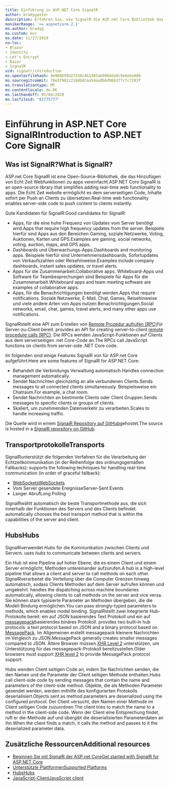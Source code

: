 ```yaml
---
title: Einführung in ASP.NET Core SignalR
author: bradygaster
description: Erfahren Sie, wie SignalR die ASP.net Core Bibliothek das Hinzufügen von Echtzeitfunktionen zu apps vereinfacht.
monikerRange: '>= aspnetcore-2.1'
ms.author: bradyg
ms.custom: mvc
ms.date: 11/27/2019
no-loc:
- Blazor
- Identity
- Let's Encrypt
- Razor
- SignalR
uid: signalr/introduction
ms.openlocfilehash: 4e968659d23330c4b1403ab998dda9c9e6ebe080
ms.sourcegitcommit: 70e5f982c218db82aa54aa8b8d96b377cfc7283f
ms.translationtype: MT
ms.contentlocale: de-DE
ms.lasthandoff: 05/04/2020
ms.locfileid: "82775777"
---
```

# <a name="introduction-to-aspnet-core-signalr"></a><span data-ttu-id="62179-103">Einführung in ASP.NET Core SignalR</span><span class="sxs-lookup"><span data-stu-id="62179-103">Introduction to ASP.NET Core SignalR</span></span>

## <a name="what-is-signalr"></a><span data-ttu-id="62179-104">Was ist SignalR?</span><span class="sxs-lookup"><span data-stu-id="62179-104">What is SignalR?</span></span>

<span data-ttu-id="62179-105">ASP.net Core SignalR ist eine Open-Source-Bibliothek, die das Hinzufügen von Echt Zeit Webfunktionen zu apps vereinfacht.</span><span class="sxs-lookup"><span data-stu-id="62179-105">ASP.NET Core SignalR is an open-source library that simplifies adding real-time web functionality to apps.</span></span> <span data-ttu-id="62179-106">Die Echt Zeit webolle ermöglicht es dem serverseitigen Code, Inhalte sofort per Push an Clients zu übersetzen.</span><span class="sxs-lookup"><span data-stu-id="62179-106">Real-time web functionality enables server-side code to push content to clients instantly.</span></span>

<span data-ttu-id="62179-107">Gute Kandidaten für SignalR:</span><span class="sxs-lookup"><span data-stu-id="62179-107">Good candidates for SignalR:</span></span>

* <span data-ttu-id="62179-108">Apps, für die eine hohe Frequenz von Updates vom Server benötigt wird.</span><span class="sxs-lookup"><span data-stu-id="62179-108">Apps that require high frequency updates from the server.</span></span> <span data-ttu-id="62179-109">Beispiele hierfür sind Apps aus den Bereichen Gaming, soziale Netzwerke, Voting, Auktionen, Karten und GPS.</span><span class="sxs-lookup"><span data-stu-id="62179-109">Examples are gaming, social networks, voting, auction, maps, and GPS apps.</span></span>
* <span data-ttu-id="62179-110">Dashboards und Überwachungs-Apps.</span><span class="sxs-lookup"><span data-stu-id="62179-110">Dashboards and monitoring apps.</span></span> <span data-ttu-id="62179-111">Beispiele hierfür sind Unternehmensdashboards, Sofortupdates von Verkaufszahlen oder Reisehinweise.</span><span class="sxs-lookup"><span data-stu-id="62179-111">Examples include company dashboards, instant sales updates, or travel alerts.</span></span>
* <span data-ttu-id="62179-112">Apps für die Zusammenarbeit.</span><span class="sxs-lookup"><span data-stu-id="62179-112">Collaborative apps.</span></span> <span data-ttu-id="62179-113">Whiteboard-Apps und Software für Teambesprechungen sind Beispiele für Apps für die Zusammenarbeit.</span><span class="sxs-lookup"><span data-stu-id="62179-113">Whiteboard apps and team meeting software are examples of collaborative apps.</span></span>
* <span data-ttu-id="62179-114">Apps, für die Benachrichtigungen benötigt werden.</span><span class="sxs-lookup"><span data-stu-id="62179-114">Apps that require notifications.</span></span> <span data-ttu-id="62179-115">Soziale Netzwerke, E-Mail, Chat, Games, Reisehinweise und viele andere Arten von Apps nutzen Benachrichtigungen.</span><span class="sxs-lookup"><span data-stu-id="62179-115">Social networks, email, chat, games, travel alerts, and many other apps use notifications.</span></span>

SignalR<span data-ttu-id="62179-116">stellt eine API zum Erstellen von [Remote Prozedur aufrufen (RPC)](https://wikipedia.org/wiki/Remote_procedure_call)für Server-zu-Client bereit.</span><span class="sxs-lookup"><span data-stu-id="62179-116"> provides an API for creating server-to-client [remote procedure calls (RPC)](https://wikipedia.org/wiki/Remote_procedure_call).</span></span> <span data-ttu-id="62179-117">Die RPCs wenden JavaScript-Funktionen auf Clients aus dem serverseitigen .net Core-Code an.</span><span class="sxs-lookup"><span data-stu-id="62179-117">The RPCs call JavaScript functions on clients from server-side .NET Core code.</span></span>

<span data-ttu-id="62179-118">Im folgenden sind einige Features SignalR von für ASP.net Core aufgeführt:</span><span class="sxs-lookup"><span data-stu-id="62179-118">Here are some features of SignalR for ASP.NET Core:</span></span>

* <span data-ttu-id="62179-119">Behandelt die Verbindungs Verwaltung automatisch.</span><span class="sxs-lookup"><span data-stu-id="62179-119">Handles connection management automatically.</span></span>
* <span data-ttu-id="62179-120">Sendet Nachrichten gleichzeitig an alle verbundenen Clients.</span><span class="sxs-lookup"><span data-stu-id="62179-120">Sends messages to all connected clients simultaneously.</span></span> <span data-ttu-id="62179-121">Beispielsweise ein Chatraum.</span><span class="sxs-lookup"><span data-stu-id="62179-121">For example, a chat room.</span></span>
* <span data-ttu-id="62179-122">Sendet Nachrichten an bestimmte Clients oder Client Gruppen.</span><span class="sxs-lookup"><span data-stu-id="62179-122">Sends messages to specific clients or groups of clients.</span></span>
* <span data-ttu-id="62179-123">Skaliert, um zunehmenden Datenverkehr zu verarbeiten.</span><span class="sxs-lookup"><span data-stu-id="62179-123">Scales to handle increasing traffic.</span></span>

<span data-ttu-id="62179-124">Die Quelle wird in einem [ SignalR Repository auf GitHub](https://github.com/dotnet/AspNetCore/tree/master/src/SignalR)gehostet.</span><span class="sxs-lookup"><span data-stu-id="62179-124">The source is hosted in a [SignalR repository on GitHub](https://github.com/dotnet/AspNetCore/tree/master/src/SignalR).</span></span>

## <a name="transports"></a><span data-ttu-id="62179-125">Transportprotokolle</span><span class="sxs-lookup"><span data-stu-id="62179-125">Transports</span></span>

SignalR<span data-ttu-id="62179-126">unterstützt die folgenden Verfahren für die Verarbeitung der Echtzeitkommunikation (in der Reihenfolge des ordnungsgemäßen Fallbacks):</span><span class="sxs-lookup"><span data-stu-id="62179-126"> supports the following techniques for handling real-time communication (in order of graceful fallback):</span></span>

* [<span data-ttu-id="62179-127">WebSockets</span><span class="sxs-lookup"><span data-stu-id="62179-127">WebSockets</span></span>](https://tools.ietf.org/html/rfc7118)
* <span data-ttu-id="62179-128">Vom Server gesendete Ereignisse</span><span class="sxs-lookup"><span data-stu-id="62179-128">Server-Sent Events</span></span>
* <span data-ttu-id="62179-129">Langer Abruf</span><span class="sxs-lookup"><span data-stu-id="62179-129">Long Polling</span></span>

SignalR<span data-ttu-id="62179-130">wählt automatisch die beste Transportmethode aus, die sich innerhalb der Funktionen des Servers und des Clients befindet.</span><span class="sxs-lookup"><span data-stu-id="62179-130"> automatically chooses the best transport method that is within the capabilities of the server and client.</span></span>

## <a name="hubs"></a><span data-ttu-id="62179-131">Hubs</span><span class="sxs-lookup"><span data-stu-id="62179-131">Hubs</span></span>

SignalR<span data-ttu-id="62179-132">verwendet *Hubs* für die Kommunikation zwischen Clients und Servern.</span><span class="sxs-lookup"><span data-stu-id="62179-132"> uses *hubs* to communicate between clients and servers.</span></span>

<span data-ttu-id="62179-133">Ein Hub ist eine Pipeline auf hoher Ebene, die es einem Client und einem Server ermöglicht, Methoden untereinander aufzurufen.</span><span class="sxs-lookup"><span data-stu-id="62179-133">A hub is a high-level pipeline that allows a client and server to call methods on each other.</span></span> SignalR<span data-ttu-id="62179-134">verarbeitet die Verteilung über die Computer Grenzen hinweg automatisch, sodass Clients Methoden auf dem Server aufrufen können und umgekehrt.</span><span class="sxs-lookup"><span data-stu-id="62179-134"> handles the dispatching across machine boundaries automatically, allowing clients to call methods on the server and vice versa.</span></span> <span data-ttu-id="62179-135">Sie können stark typisierte Parameter an Methoden übergeben, die die Modell Bindung ermöglichen.</span><span class="sxs-lookup"><span data-stu-id="62179-135">You can pass strongly-typed parameters to methods, which enables model binding.</span></span> SignalR<span data-ttu-id="62179-136">stellt zwei integrierte Hub-Protokolle bereit: ein auf JSON basierendes Text Protokoll und ein auf [messagepack](https://msgpack.org/)basierendes binäres Protokoll.</span><span class="sxs-lookup"><span data-stu-id="62179-136"> provides two built-in hub protocols: a text protocol based on JSON and a binary protocol based on [MessagePack](https://msgpack.org/).</span></span>  <span data-ttu-id="62179-137">Im Allgemeinen erstellt messagepack kleinere Nachrichten im Vergleich zu JSON.</span><span class="sxs-lookup"><span data-stu-id="62179-137">MessagePack generally creates smaller messages compared to JSON.</span></span> <span data-ttu-id="62179-138">Ältere Browser müssen [XHR Level 2](https://caniuse.com/#feat=xhr2) unterstützen, um Unterstützung für das messagepack-Protokoll bereitzustellen.</span><span class="sxs-lookup"><span data-stu-id="62179-138">Older browsers must support [XHR level 2](https://caniuse.com/#feat=xhr2) to provide MessagePack protocol support.</span></span>

<span data-ttu-id="62179-139">Hubs wenden Client seitigen Code an, indem Sie Nachrichten senden, die den Namen und die Parameter der Client seitigen Methode enthalten.</span><span class="sxs-lookup"><span data-stu-id="62179-139">Hubs call client-side code by sending messages that contain the name and parameters of the client-side method.</span></span> <span data-ttu-id="62179-140">Objekte, die als Methoden Parameter gesendet werden, werden mithilfe des konfigurierten Protokolls deserialisiert.</span><span class="sxs-lookup"><span data-stu-id="62179-140">Objects sent as method parameters are deserialized using the configured protocol.</span></span> <span data-ttu-id="62179-141">Der Client versucht, den Namen einer Methode im Client seitigen Code zuzuordnen.</span><span class="sxs-lookup"><span data-stu-id="62179-141">The client tries to match the name to a method in the client-side code.</span></span> <span data-ttu-id="62179-142">Wenn der Client eine Entsprechung findet, ruft er die-Methode auf und übergibt die deserialisierten Parameterdaten an ihn.</span><span class="sxs-lookup"><span data-stu-id="62179-142">When the client finds a match, it calls the method and passes to it the deserialized parameter data.</span></span>

## <a name="additional-resources"></a><span data-ttu-id="62179-143">Zusätzliche Ressourcen</span><span class="sxs-lookup"><span data-stu-id="62179-143">Additional resources</span></span>

* <span data-ttu-id="62179-144">[Beginnen Sie mit SignalR der ASP.net Core](xref:tutorials/signalr)</span><span class="sxs-lookup"><span data-stu-id="62179-144">[Get started with SignalR for ASP.NET Core](xref:tutorials/signalr)</span></span>
* [<span data-ttu-id="62179-145">Unterstützte Plattformen</span><span class="sxs-lookup"><span data-stu-id="62179-145">Supported Platforms</span></span>](xref:signalr/supported-platforms)
* [<span data-ttu-id="62179-146">Hubs</span><span class="sxs-lookup"><span data-stu-id="62179-146">Hubs</span></span>](xref:signalr/hubs)
* [<span data-ttu-id="62179-147">JavaScript-Client</span><span class="sxs-lookup"><span data-stu-id="62179-147">JavaScript client</span></span>](xref:signalr/javascript-client)
